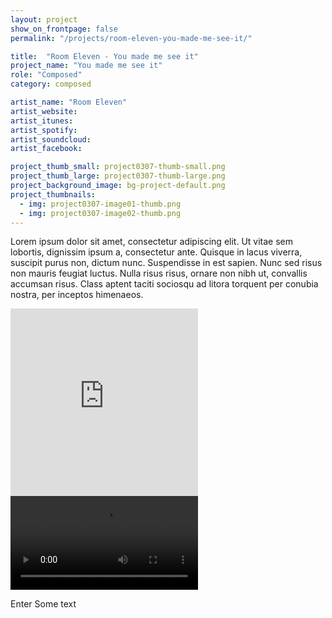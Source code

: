 ```yaml
---
layout: project
show_on_frontpage: false
permalink: "/projects/room-eleven-you-made-me-see-it/"

title:  "Room Eleven - You made me see it"
project_name: "You made me see it"
role: "Composed"
category: composed

artist_name: "Room Eleven"
artist_website:
artist_itunes:
artist_spotify:
artist_soundcloud:
artist_facebook:

project_thumb_small: project0307-thumb-small.png
project_thumb_large: project0307-thumb-large.png
project_background_image: bg-project-default.png
project_thumbnails:
  - img: project0307-image01-thumb.png
  - img: project0307-image02-thumb.png
---
```


Lorem ipsum dolor sit amet, consectetur adipiscing elit. Ut vitae sem lobortis, dignissim ipsum a, consectetur ante. Quisque in lacus viverra, suscipit purus non, dictum nunc. Suspendisse in est sapien. Nunc sed risus non mauris feugiat luctus. Nulla risus risus, ornare non nibh ut, convallis accumsan risus. Class aptent taciti sociosqu ad litora torquent per conubia nostra, per inceptos himenaeos.

<iframe src="https://open.spotify.com/embed/track/2oczWeolYFcsnhq7YpZn6j" width="300" height="300" frameborder="0" allowtransparency="true"></iframe>


<video class="plyr " >
  <source src="http://videodl.djmaza.click/storage/0417/Raabta%20Title%20Song%20Raabta%20DJMaza.Life.mp4" type="video/mp4">
</video>

Enter Some text

<audio  class="plyr my-player">
  <source src="https://mp3.djmazadownload.xyz/music/Singles/Beparwah%20-%20DJMaza.Info%20-%20320Kbps.mp3" type="audio/mp3">
</audio>
